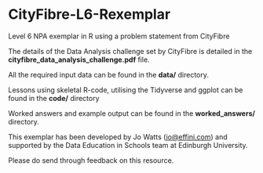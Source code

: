 # CityFibre-L6-Rexemplar
Level 6 NPA exemplar in R using a problem statement from CityFibre

The details of the Data Analysis challenge set by CityFibre is detailed in the **cityfibre\_data\_analysis_challenge.pdf** file.

All the required input data can be found in the **data/** directory.

Lessons using skeletal R-code, utilising the Tidyverse and ggplot can be found in the **code/** directory

Worked answers and example output can be found in the **worked_answers/** directory.

This exemplar has been developed by Jo Watts (jo@effini.com) and supported by the Data Education in Schools team at Edinburgh University.

Please do send through feedback on this resource.

